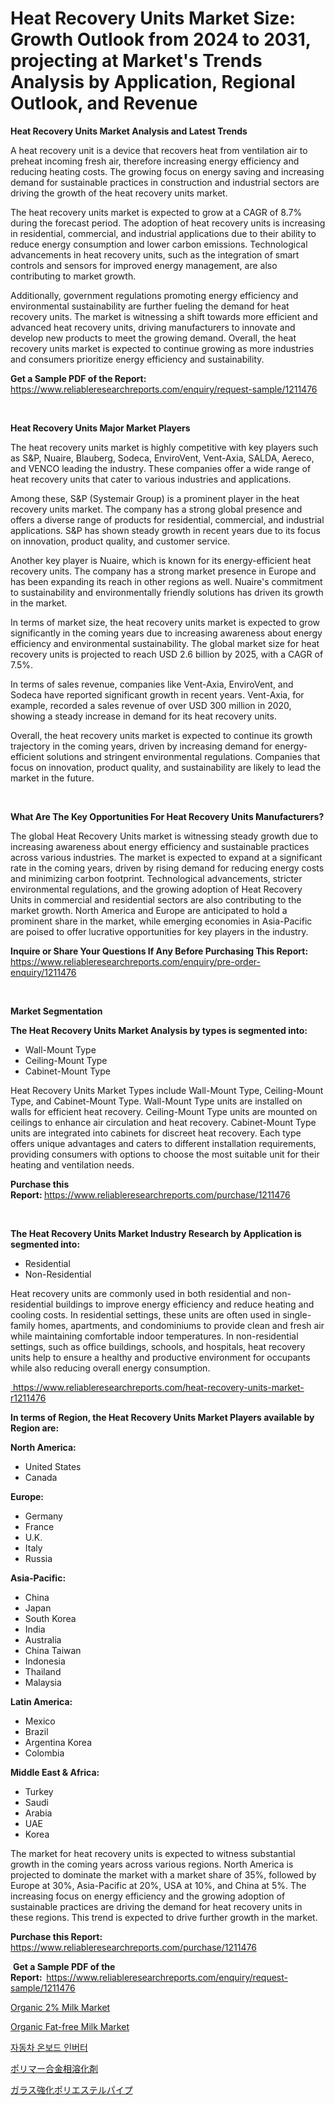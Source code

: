<p><h1>Heat Recovery Units Market Size: Growth Outlook from 2024 to 2031, projecting at Market's Trends Analysis by Application, Regional Outlook, and Revenue</h1></p><p><strong>Heat Recovery Units Market Analysis and Latest Trends</strong></p>
<p><p>A heat recovery unit is a device that recovers heat from ventilation air to preheat incoming fresh air, therefore increasing energy efficiency and reducing heating costs. The growing focus on energy saving and increasing demand for sustainable practices in construction and industrial sectors are driving the growth of the heat recovery units market.</p><p>The heat recovery units market is expected to grow at a CAGR of 8.7% during the forecast period. The adoption of heat recovery units is increasing in residential, commercial, and industrial applications due to their ability to reduce energy consumption and lower carbon emissions. Technological advancements in heat recovery units, such as the integration of smart controls and sensors for improved energy management, are also contributing to market growth.</p><p>Additionally, government regulations promoting energy efficiency and environmental sustainability are further fueling the demand for heat recovery units. The market is witnessing a shift towards more efficient and advanced heat recovery units, driving manufacturers to innovate and develop new products to meet the growing demand. Overall, the heat recovery units market is expected to continue growing as more industries and consumers prioritize energy efficiency and sustainability.</p></p>
<p><strong>Get a Sample PDF of the Report:&nbsp;</strong> <a href="https://www.reliableresearchreports.com/enquiry/request-sample/1211476">https://www.reliableresearchreports.com/enquiry/request-sample/1211476</a></p>
<p>&nbsp;</p>
<p><strong>Heat Recovery Units Major Market Players</strong></p>
<p><p>The heat recovery units market is highly competitive with key players such as S&P, Nuaire, Blauberg, Sodeca, EnviroVent, Vent-Axia, SALDA, Aereco, and VENCO leading the industry. These companies offer a wide range of heat recovery units that cater to various industries and applications.</p><p>Among these, S&P (Systemair Group) is a prominent player in the heat recovery units market. The company has a strong global presence and offers a diverse range of products for residential, commercial, and industrial applications. S&P has shown steady growth in recent years due to its focus on innovation, product quality, and customer service.</p><p>Another key player is Nuaire, which is known for its energy-efficient heat recovery units. The company has a strong market presence in Europe and has been expanding its reach in other regions as well. Nuaire's commitment to sustainability and environmentally friendly solutions has driven its growth in the market.</p><p>In terms of market size, the heat recovery units market is expected to grow significantly in the coming years due to increasing awareness about energy efficiency and environmental sustainability. The global market size for heat recovery units is projected to reach USD 2.6 billion by 2025, with a CAGR of 7.5%.</p><p>In terms of sales revenue, companies like Vent-Axia, EnviroVent, and Sodeca have reported significant growth in recent years. Vent-Axia, for example, recorded a sales revenue of over USD 300 million in 2020, showing a steady increase in demand for its heat recovery units.</p><p>Overall, the heat recovery units market is expected to continue its growth trajectory in the coming years, driven by increasing demand for energy-efficient solutions and stringent environmental regulations. Companies that focus on innovation, product quality, and sustainability are likely to lead the market in the future.</p></p>
<p>&nbsp;</p>
<p><strong>What Are The Key Opportunities For Heat Recovery Units Manufacturers?</strong></p>
<p><p>The global Heat Recovery Units market is witnessing steady growth due to increasing awareness about energy efficiency and sustainable practices across various industries. The market is expected to expand at a significant rate in the coming years, driven by rising demand for reducing energy costs and minimizing carbon footprint. Technological advancements, stricter environmental regulations, and the growing adoption of Heat Recovery Units in commercial and residential sectors are also contributing to the market growth. North America and Europe are anticipated to hold a prominent share in the market, while emerging economies in Asia-Pacific are poised to offer lucrative opportunities for key players in the industry.</p></p>
<p><strong>Inquire or Share Your Questions If Any Before Purchasing This Report:</strong> <a href="https://www.reliableresearchreports.com/enquiry/pre-order-enquiry/1211476">https://www.reliableresearchreports.com/enquiry/pre-order-enquiry/1211476</a></p>
<p>&nbsp;</p>
<p><strong>Market Segmentation</strong></p>
<p><strong>The Heat Recovery Units Market Analysis by types is segmented into:</strong></p>
<p><ul><li>Wall-Mount Type</li><li>Ceiling-Mount Type</li><li>Cabinet-Mount Type</li></ul></p>
<p><p>Heat Recovery Units Market Types include Wall-Mount Type, Ceiling-Mount Type, and Cabinet-Mount Type. Wall-Mount Type units are installed on walls for efficient heat recovery. Ceiling-Mount Type units are mounted on ceilings to enhance air circulation and heat recovery. Cabinet-Mount Type units are integrated into cabinets for discreet heat recovery. Each type offers unique advantages and caters to different installation requirements, providing consumers with options to choose the most suitable unit for their heating and ventilation needs.</p></p>
<p><strong>Purchase this Report:&nbsp;</strong><a href="https://www.reliableresearchreports.com/purchase/1211476">https://www.reliableresearchreports.com/purchase/1211476</a></p>
<p>&nbsp;</p>
<p><strong>The Heat Recovery Units Market Industry Research by Application is segmented into:</strong></p>
<p><ul><li>Residential</li><li>Non-Residential</li></ul></p>
<p><p>Heat recovery units are commonly used in both residential and non-residential buildings to improve energy efficiency and reduce heating and cooling costs. In residential settings, these units are often used in single-family homes, apartments, and condominiums to provide clean and fresh air while maintaining comfortable indoor temperatures. In non-residential settings, such as office buildings, schools, and hospitals, heat recovery units help to ensure a healthy and productive environment for occupants while also reducing overall energy consumption.</p></p>
<p><a href="https://www.reliableresearchreports.com/heat-recovery-units-market-r1211476">&nbsp;https://www.reliableresearchreports.com/heat-recovery-units-market-r1211476</a></p>
<p><strong>In terms of Region, the Heat Recovery Units Market Players available by Region are:</strong></p>
<p>
    <p> <strong> North America: </strong>
        <ul>
            <li>United States</li>
            <li>Canada</li>
        </ul>
        </p> 
    <p> <strong> Europe: </strong>
        <ul>
            <li>Germany</li>
            <li>France</li>
            <li>U.K.</li>
            <li>Italy</li>
            <li>Russia</li>
        </ul>
        </p> 
    <p> <strong> Asia-Pacific: </strong>
        <ul>
            <li>China</li>
            <li>Japan</li>
            <li>South Korea</li>
            <li>India</li>
            <li>Australia</li>
            <li>China Taiwan</li>
            <li>Indonesia</li>
            <li>Thailand</li>
            <li>Malaysia</li>
        </ul>
        </p> 
    <p> <strong> Latin America: </strong>
        <ul>
            <li>Mexico</li>
            <li>Brazil</li>
            <li>Argentina Korea</li>
            <li>Colombia</li>
        </ul>
        </p> 
    <p> <strong> Middle East & Africa: </strong>
        <ul>
            <li>Turkey</li>
            <li>Saudi</li>
            <li>Arabia</li>
            <li>UAE</li>
            <li>Korea</li>
        </ul>
    </p>
    </p>
<p><p>The market for heat recovery units is expected to witness substantial growth in the coming years across various regions. North America is projected to dominate the market with a market share of 35%, followed by Europe at 30%, Asia-Pacific at 20%, USA at 10%, and China at 5%. The increasing focus on energy efficiency and the growing adoption of sustainable practices are driving the demand for heat recovery units in these regions. This trend is expected to drive further growth in the market.</p></p>
<p><strong>Purchase this Report: </strong><a href="https://www.reliableresearchreports.com/purchase/1211476">https://www.reliableresearchreports.com/purchase/1211476</a></p>
<p>&nbsp;<strong>Get a Sample PDF of the Report:&nbsp;&nbsp;</strong><a href="https://www.reliableresearchreports.com/enquiry/request-sample/1211476">https://www.reliableresearchreports.com/enquiry/request-sample/1211476</a></p>
<p><strong></strong></p>
<p><p><a href="https://github.com/Krish2023na/Market-Research-Report-List-4/blob/main/organic-2-milk-market.md">Organic 2% Milk Market</a></p><p><a href="https://github.com/RickHolmes3/Market-Research-Report-List-5/blob/main/organic-fat-free-milk-market.md">Organic Fat-free Milk Market</a></p><p><a href="https://github.com/anton65482023/Market-Research-Report-List-1/blob/main/434223694883.md">자동차 온보드 인버터</a></p><p><a href="https://github.com/andrade7361/Market-Research-Report-List-1/blob/main/8984895101324.md">ポリマー合金相溶化剤</a></p><p><a href="https://github.com/ReganWisoky2023/Market-Research-Report-List-1/blob/main/9238443101323.md">ガラス強化ポリエステルパイプ</a></p></p>